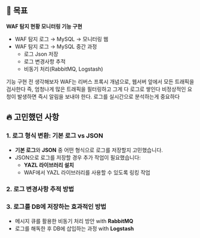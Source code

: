 ## 🎯 목표
**WAF 탐지 현황 모니터링 기능 구현**  
- WAF 탐지 로그 → MySQL → 모니터링 웹
- WAF 탐지 로그 → MySQL 중간 과정
	- 로그 Json 저장
	- 로그 변경사항 추적
	- 비동기 처리(RabbitMQ, Logstash)

기능 구현 전 생각해보자
WAF는 리버스 프록시 개념으로, 웹서버 앞에서 모든 트래픽을 검사한다
즉, 엄청나게 많은 트래픽을 필터링하고 그게 다 로그로 쌓인다
비정상적인 요청이 발생하면 즉시 알림을 보내야 한다.
로그를 실시간으로 분석하는게 중요하다

## 🔥 고민했던 사항
### 1. 로그 형식 변환: 기본 로그 vs JSON
- **기본 로그**와 **JSON** 중 어떤 형식으로 로그를 저장할지 고민했습니다.
- JSON으로 로그를 저장할 경우 추가 작업이 필요했습니다:
    - **YAZL 라이브러리 설치**
    - WAF에서 YAZL 라이브러리를 사용할 수 있도록 링킹 작업

### 2. 로그 변경사항 추적 방법

### 3. 로그를 DB에 저장하는 효과적인 방법
- 메시지 큐를 활용한 비동기 처리 방안 with **RabbitMQ**
- 로그를 해독한 후 DB에 삽입하는 과정 with **Logstash**
